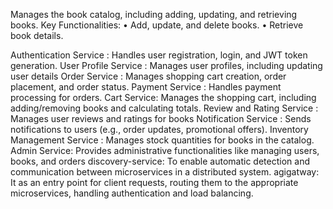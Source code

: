 Manages the book catalog, including adding, updating, and retrieving books.
Key Functionalities:
	•	Add, update, and delete books.
	•	Retrieve book details.



Authentication Service : Handles user registration, login, and JWT token generation.
User Profile Service : Manages user profiles, including updating user details
Order Service : Manages shopping cart creation, order placement, and order status.
Payment Service : Handles payment processing for orders.
Cart Service: Manages the shopping cart, including adding/removing books and calculating totals.
Review and Rating Service : Manages user reviews and ratings for books
Notification Service : Sends notifications to users (e.g., order updates, promotional offers).
Inventory Management Service : Manages stock quantities for books in the catalog.
Admin Service: Provides administrative functionalities like managing users, books, and orders
discovery-service: To enable automatic detection and communication between microservices in a distributed system.
agigatway: It as an entry point for client requests, routing them to the appropriate microservices, handling  authentication and load balancing.



              





 

